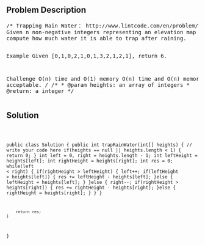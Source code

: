<!--
<style>
  body { font-family: Arial, sans-serif; }
  .container { max-width: 100%; margin: 0 auto; padding: 10px; }
  .comment-block { background-color: #f9f9f9; padding: 10px; border-left: 5px solid #ccc; max-width: 200px; margin: 20px auto; overflow-wrap: break-word; white-space: pre-wrap; }
  .code-block { background-color: #f4f4f4; padding: 10px; border: 1px solid #ddd; max-width: 50%; margin: 20px auto; overflow-wrap: break-word; white-space: pre-wrap; }
</style>
-->

<div class='container'>
<h2>Problem Description</h2>
<div class='comment-block'>
<pre>
/* Trapping Rain Water： http://www.lintcode.com/en/problem/trapping-rain-water/
Given n non-negative integers representing an elevation map where the width of each bar is 1, 
compute how much water it is able to trap after raining.

Example
Given [0,1,0,2,1,0,1,3,2,1,2,1], return 6.

Challenge 
O(n) time and O(1) memory
O(n) time and O(n) memory is also acceptable.
*/
    /**
     * @param heights: an array of integers
     * @return: a integer
     */
</pre>
</div>

<h2>Solution</h2>
<div class='code-block'>
<pre><code class='language-java'>

public class Solution {
    public int trapRainWater(int[] heights) {
        // write your code here
        if(heights == null || heights.length < 1) {
            return 0;
        }
        int left = 0, right = heights.length - 1;
        int leftHeight = heights[left];
        int rightHeight = heights[right];
        int res = 0;
        while(left < right) {
            if(rightHeight > leftHeight) {
                left++;
                if(leftHeight > heights[left]) {
                    res += leftHeight - heights[left];
                }else {
                    leftHeight = heights[left];
                }
            }else {
                right--;
                if(rightHeight > heights[right]) {
                    res += rightHeight - heights[right];
                }else {
                    rightHeight = heights[right];
                }
            }
        }
        
        return res;
    }
}</code></pre>
</div>
</div>
